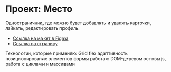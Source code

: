 # Проект: Место
  Одностраничник, где можно будет добавлять и удалять карточки, лайкать, редактировать профиль.

* [Ссылка на макет в Figma](https://www.figma.com/file/2cn9N9jSkmxD84oJik7xL7/JavaScript.-Sprint-4?node-id=0%3A1)
* [Ссылка на страницу](https://alicerossiinthecodeworld.github.io/mesto-project/)


Технологии, которые применяю:
  Grid
  flex
  адаптивность
  позиционирование элементов
  формы 
  работа с DOM-деревом
  основы js, работа с циклами и массивами
